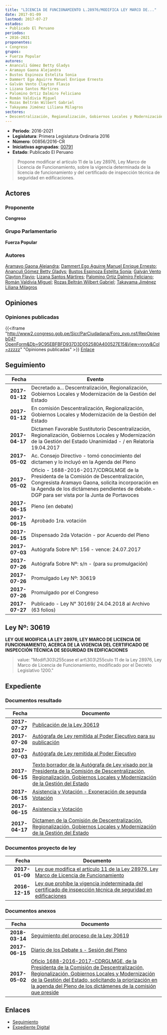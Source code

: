 ```yaml
---
title: "LICENCIA DE FUNCIONAMIENTO L.28976/MODIFICA LEY MARCO DE..."
date: 2017-01-09
lastmod: 2017-07-27
estados:
- Publicado El Peruano
periodos:
- 2016-2021
proponentes:
- Congreso
grupos:
- Fuerza Popular
autores:
- Ananculi Gómez Betty Gladys
- Aramayo Gaona Alejandra
- Bustos Espinoza Estelita Sonia
- Dammert Ego Aguirre Manuel Enrique Ernesto
- Galván Vento Clayton Flavio
- Lizana Santos Mártires
- Palomino Ortiz Dalmiro Feliciano
- Román Valdivia Miguel
- Rozas Beltrán Wilbert Gabriel
- Takayama Jiménez Liliana Milagros
sectores:
- Descentralización, Regionalización, Gobiernos Locales y Modernización de la Gestión del Estado
---
```

- **Periodo**: 2016-2021
- **Legislatura**: Primera Legislatura Ordinaria 2016
- **Número**: 00856/2016-CR
- **Iniciativas agrupadas**: [00791](../../00700/00791)
- **Estado**: Publicado El Peruano

> Propone modificar el artículo 11 de la Ley 28976, Ley Marco de Licencia de Funcionamiento, sobre la vigencia determinada de la licencia de funcionamiento y del certificado de inspección técnica de seguridad en edificaciones.


## Actores

### Proponente

**Congreso**

### Grupo Parlamentario

**Fuerza Popular**

### Autores

[Aramayo Gaona Alejandra](mailto:mailto:maramayo@congreso.gob.pe); [Dammert Ego Aguirre Manuel Enrique Ernesto](mailto:mailto:mdammert@congreso.gob.pe); [Ananculi Gómez Betty Gladys](mailto:mailto:bananculi@congreso.gob.pe); [Bustos Espinoza Estelita Sonia](mailto:mailto:ebustos@congreso.gob.pe); [Galván Vento Clayton Flavio](mailto:mailto:cgalvan@congreso.gob.pe); [Lizana Santos Mártires](mailto:mailto:mlizana@congreso.gob.pe); [Palomino Ortiz Dalmiro Feliciano](mailto:mailto:dfpalomino@congreso.gob.pe); [Román Valdivia Miguel](mailto:mailto:mroman@congreso.gob.pe); [Rozas Beltrán Wilbert Gabriel](mailto:mailto:wrozas@congreso.gob.pe); [Takayama Jiménez Liliana Milagros](mailto:mailto:ltakayama@congreso.gob.pe)

## Opiniones

### Opiniones publicadas

{{<iframe "http://www2.congreso.gob.pe/Sicr/ParCiudadana/Foro_pvp.nsf/RepOpiweb04?OpenForm&Db=9C95EBFBFD937D3D052580A400527E15&View=yyyy&Col=zzzzz" "Opiniones publicadas" >}}
[Enlace](http://www2.congreso.gob.pe/Sicr/ParCiudadana/Foro_pvp.nsf/RepOpiweb04?OpenForm&Db=9C95EBFBFD937D3D052580A400527E15&View=yyyy&Col=zzzzz)


## Seguimiento

| Fecha | Evento |
|------:|--------|
| **2017-01-12** | Decretado a... Descentralización, Regionalización, Gobiernos Locales y Modernización de la Gestión del Estado |
| **2017-01-12** | En comisión Descentralización, Regionalización, Gobiernos Locales y Modernización de la Gestión del Estado |
| **2017-04-17** | Dictamen Favorable Sustitutorio Descentralización, Regionalización, Gobiernos Locales y Modernización de la Gestión del Estado Unanimidad - / en Relatoría 19.04.2017 |
| **2017-05-02** | Ac. Consejo Directivo - tomó conocimiento del dictamen y lo incluyó en la Agenda del Pleno |
| **2017-05-02** | Oficio - 1688-2016-2017/CDRGLMGE de la Presidenta de la Comisión de Descentralización, Congresista Aramayo Gaona, solicita incorporación en la Agenda de los dictámenes pendientes de debate.- DGP para ser vista por la Junta de Portavoces |
| **2017-06-15** | Pleno (en debate) |
| **2017-06-15** | Aprobado 1ra. votación |
| **2017-06-15** | Dispensado 2da Votación - por Acuerdo del Pleno |
| **2017-07-03** | Autógrafa Sobre Nº: 156 - vence: 24.07.2017 |
| **2017-07-26** | Autógrafa Sobre Nº: s/n - (para su promulgación) |
| **2017-07-26** | Promulgado Ley Nº: 30619 |
| **2017-07-26** | Promulgado por el Congreso |
| **2017-07-27** | Publicado - Ley N° 30169/ 24.04.2018 al Archivo (63 folios) |

## Ley Nº: 30619

**LEY QUE MODIFICA LA LEY 28976, LEY MARCO DE LICENCIA DE FUNCIONAMIENTO, ACERCA DE LA VIGENCIA DEL CERTIFICADO DE INSPECCIÓN TÉCNICA DE SEGURIDAD EN EDIFICACIONES**

> value: "Modif\303\255case el art\303\255culo 11 de la Ley 28976, Ley Marco de Licencia de Funcionamiento, modificado por el Decreto Legislativo 1200."


## Expediente

### Documentos resultado

| Fecha | Documento |
|------:|-----------|
| **2017-07-27** | [Publicación de la Ley 30619](http://www.leyes.congreso.gob.pe/Documentos/2016_2021/ADLP/Normas_Legales/30619-LEY.pdf) |
| **2017-07-26** | [Autógrafa de Ley remitida al Poder Ejecutivo para su publicación](http://www.leyes.congreso.gob.pe/Documentos/2016_2021/ADLP/Texto_Aprobado/AU0079120170726.pdf) |
| **2017-07-03** | [Autógrafa de Ley remitida al Poder Ejecutivo](http://www.leyes.congreso.gob.pe/Documentos/2016_2021/Autografas/Ley_y_de_Resolucion_Legislativa/AU0079120170703.PDF) |
| **2017-06-15** | [Texto borrador de la Autógrafa de Ley visado por la Presidenta de la Comisión de Descentralización, Regionalización, Gobiernos Locales y Modernización de la Gestión del Estado](http://www.leyes.congreso.gob.pe/Documentos/2016_2021/Texto_Borrador_de_Autografa/BAU0079120170615.pdf) |
| **2017-06-15** | [Asistencia y Votación - Exoneración de segunda Votación](http://www.leyes.congreso.gob.pe/Documentos/2016_2021/Asistencia_y_Votacion/Proyectos_de_Ley/Exoneracion_de_Segunda_Votacion/ESV0079120170615.pdf) |
| **2017-06-15** | [Asistencia y Votación](http://www.leyes.congreso.gob.pe/Documentos/2016_2021/Asistencia_y_Votacion/Proyectos_de_Ley/AV0079120170615.pdf) |
| **2017-04-17** | [Dictamen de la Comisión de Descentralización, Regionalización, Gobiernos Locales y Modernización de la Gestión del Estado](http://www.leyes.congreso.gob.pe/Documentos/2016_2021/Dictamenes/Proyectos_de_Ley/00791DC08MAY20170417..pdf) |

### Documentos proyecto de ley

| Fecha | Documento |
|------:|-----------|
| **2017-01-09** | [Ley que modifica el artículo 11 de la Ley 28976, Ley Marco de Licencia de Funcionamiento](http://www.leyes.congreso.gob.pe/Documentos/2016_2021/Proyectos_de_Ley_y_de_Resoluciones_Legislativas/PL0085620170109..pdf) |
| **2016-12-15** | [Ley que prohíbe la vigencia indeterminada del certificado de inspección técnica de seguridad en edificaciones](http://www.leyes.congreso.gob.pe/Documentos/2016_2021/Proyectos_de_Ley_y_de_Resoluciones_Legislativas/PL0079120161215.pdf) |

### Documentos anexos

| Fecha | Documento |
|------:|-----------|
| **2018-03-14** | [Seguimiento del proceso de la Ley 30619](http://www.leyes.congreso.gob.pe/Documentos/2016_2021/Seguimiento_de_Proyectos_de_Ley/00791PL20180314.pdf) |
| **2017-06-15** | [Diario de los Debate s - Sesión del Pleno](http://www2.congreso.gob.pe/Sicr/DiarioDebates/Publicad.nsf/SesionesPleno/05256D6E0073DFE90525814100160860/$FILE/SLO-2016-16A.pdf) |
| **2017-05-02** | [Oficio 1688-2016-2017-CDRGLMGE, de la Presidenta de la Comisión de Descentralización, Regionalización, Gobiernos Locales y Modernización de la Gestión del Estado, solicitando la priorización en la agenda del Pleno de los dictámenes de la comisión que preside](http://www.leyes.congreso.gob.pe/Documentos/2016_2021/Oficios/Comisiones_Ordinarias/OFICIO-1688-2016-2017-CDRGLMGE.pdf) |

## Enlaces

- [Seguimiento](http://www2.congreso.gob.pe/Sicr/TraDocEstProc/CLProLey2016.nsf/f7fff46988ca05b1052578e100829cc7/abc2539caea5ba76052580a3007ea96d?OpenDocument)
- [Expediente Digital](http://www2.congreso.gob.pe/Sicr/TraDocEstProc/Expvirt_2011.nsf/visbusqptramdoc1621/00856?opendocument)

